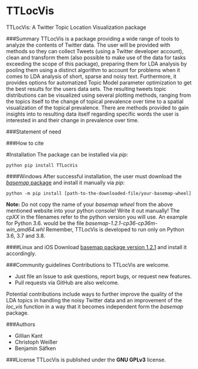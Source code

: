 
# TTLocVis
TTLocVis: A Twitter Topic Location Visualization package

###Summary 
TTLocVis is a package providing a wide range of tools to analyze the contents of Twitter data. The user will be provided
with methods so they can collect Tweets (using a Twitter developer account), clean and transform them (also possible to
make use of the data for tasks exceeding the scope of this package), preparing them for LDA analysis by pooling them 
using a distinct algorithm to account for problems when it comes to LDA analysis of short, sparse and noisy text.
Furthermore, it provides options for automatized Topic Model parameter optimization to get the best results for the 
users data sets. The resulting tweets topic distributions can be visualized using several plotting methods, ranging 
from the topics itself to the change of topical prevalence over time to a spatial visualization of the topical
prevalence. There are methods provided to gain insights into to resulting data itself regarding specific words the user 
is interested in and their change in prevalence over time.     

###Statement of need

###How to cite 


#Installation
The package can be installed via *pip*:
```commandline
python pip install TTLocVis
```

####Windows
After successful installation, the user must download the [*basemap* package] and install it manually via *pip*:
```commandline
python -m pip install [path-to-the-downloaded-file/your-basemap-wheel]
```
__Note:__ Do not copy the name of your *basemap wheel* from the above mentioned website into your python console! Write
it out manually!
The *cpXX* in the filenames refer to the python version you will use. An example for Python 3.6. would be the file 
*basemap-1.2.1-cp36-cp36m-win_amd64.whl* Remember, TTLocVis is developed to run only on Python 3.6, 3.7 and 3.8.

[*basemap* package]: https://www.lfd.uci.edu/~gohlke/pythonlibs/#basemap

####Linux and iOS
Download [basemap package version 1.2.1] and install it accordingly.

[basemap package version 1.2.1]: https://github.com/matplotlib/basemap/releases


###Community guidelines
Contributions to TTLocVis are welcome.

- Just file an Issue to ask questions, report bugs, or request new features.
- Pull requests via GitHub are also welcome.

Potential contributions include ways to further improve the quality of the LDA topics in handling the noisy
Twitter data and an improvement of the *loc_vis* function in a way that it becomes independent form the *basemap*
package.

###Authors
- Gillian Kant
- Christoph Weißer
- Benjamin Säfken

###License
TTLocVis is published under the __GNU GPLv3__ license.
